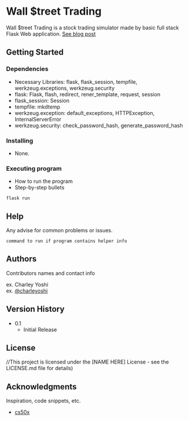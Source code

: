 # Wall $treet Trading

Wall $treet Trading is a stock trading simulator made by basic full stack Flask Web application. 
[See blog post](https://charleytsang.io/post.html)

## Getting Started

### Dependencies

* Necessary Libraries: flask, flask_session, tempfile, werkzeug.exceptions, werkzeug.security
* flask:    Flask, flash, redirect, rener_template, request, session
* flask_session:    Session
* tempfile:    mkdtemp
* werkzeug.exception:    default_exceptions, HTTPException, InternalServerError
* werkzeug.security:    check_password_hash, generate_password_hash

### Installing

* None.

### Executing program

* How to run the program
* Step-by-step bullets
```
flask run
```

## Help

Any advise for common problems or issues.
```
command to run if program contains helper info
```

## Authors

Contributors names and contact info

ex. Charley Yoshi  
ex. [@charleyoshi](https://charleytsang.io)

## Version History

* 0.1
    * Initial Release

## License

 //This project is licensed under the [NAME HERE] License - see the LICENSE.md file for details)

## Acknowledgments

Inspiration, code snippets, etc.
* [cs50x](https://cs50.harvard.edu/x/2021/)
